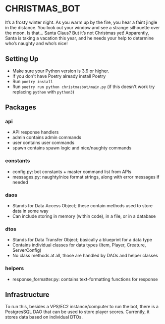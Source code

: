 # CHRISTMAS_BOT

It’s a frosty winter night. As you warm up by the fire, you hear a faint jingle in the distance. You look out your window and see a strange silhouette over the moon. Is that… Santa Claus? But it’s not Christmas yet! Apparently, Santa is taking a vacation this year, and he needs your help to determine who’s naughty and who’s nice!

## Setting Up

- Make sure your Python version is 3.9 or higher.
- If you don't have Poetry already install Poetry
- Run `poetry install`
- Run `poetry run python christmasbot/main.py` (if this doesn't work try replacing 
  `python` with `python3`)
  
## Packages

### api

- API response handlers
- admin contains admin commands
- user contains user commands
- spawn contains spawn logic and nice/naughty commands

### constants

- config.py: bot constants + master command list from APIs
- messages.py: naughty/nice format strings, along with error messages if needed

### daos

- Stands for Data Access Object; these contain methods used to store data in some way
- Can include storing in memory (within code), in a file, or in a database

### dtos

- Stands for Data Transfer Object; basically a blueprint for a data type
- Contains individual classes for data types (Item, Player, Creature, ServerConfig)
- No class methods at all, those are handled by DAOs and helper classes

### helpers

- response_formatter.py: contains text-formatting functions for response

## Infrastructure

To run this, besides a VPS/EC2 instance/computer to run the bot, there is a PostgresSQL
DAO that can be used to store player scores. Currently, it stores data based on individual DTOs.
